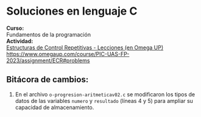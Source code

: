 # Soluciones en lenguaje C

**Curso:**\
Fundamentos de la programación\
**Actividad:**\
[Estructuras de Control Repetitivas - Lecciones (en Omega UP)](https://www.omegaup.com/course/PIC-UAS-FP-2023/assignment/ECR#problems)\
<https://www.omegaup.com/course/PIC-UAS-FP-2023/assignment/ECR#problems>


## Bitácora de cambios:

1. En el archivo `o-progresion-aritmeticav02.c` se modificaron los tipos de datos de las variables `numero` y `resultado` (líneas 4 y 5) para ampliar su capacidad de almacenamiento.
